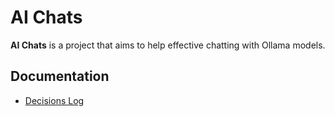 # AI Chats

**AI Chats** is a project that aims to help effective chatting with Ollama models.

## Documentation

- [Decisions Log](./docs/decisions-log/README.md)
